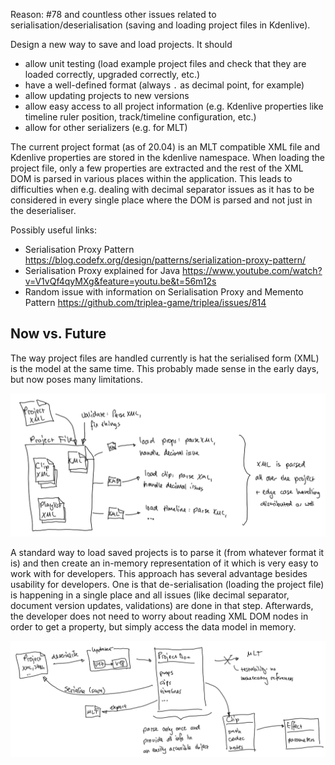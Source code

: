 Reason: #78 and countless other issues related to serialisation/deserialisation (saving and loading project files in Kdenlive).

Design a new way to save and load projects. It should

* allow unit testing (load example project files and check that they are loaded correctly, upgraded correctly, etc.)
* have a well-defined format (always `.` as decimal point, for example)
* allow updating projects to new versions
* allow easy access to all project information (e.g. Kdenlive properties like timeline ruler position, track/timeline configuration, etc.)
* allow for other serializers (e.g. for MLT)

The current project format (as of 20.04) is an MLT compatible XML file and Kdenlive properties are stored in the kdenlive namespace. When loading the project file, only a few properties are extracted and the rest of the XML DOM is parsed in various places within the application. This leads to difficulties when e.g. dealing with decimal separator issues as it has to be considered in every single place where the DOM is parsed and not just in the deserialiser.

Possibly useful links:

* Serialisation Proxy Pattern https://blog.codefx.org/design/patterns/serialization-proxy-pattern/
* Serialisation Proxy explained for Java https://www.youtube.com/watch?v=V1vQf4qyMXg&feature=youtu.be&t=56m12s
* Random issue with information on Serialisation Proxy and Memento Pattern https://github.com/triplea-game/triplea/issues/814

## Now vs. Future

The way project files are handled currently is hat the serialised form (XML) is the model at the same time. This probably made sense in the early days, but now poses many limitations.

![image](uploads/deca45c6ccf29dc4ae1c61f92f29916e/image.png)

A standard way to load saved projects is to parse it (from whatever format it is) and then create an in-memory representation of it which is very easy to work with for developers. This approach has several advantage besides usability for developers. One is that de-serialisation (loading the project file) is happening in a single place and all issues (like decimal separator, document version updates, validations) are done in that step. Afterwards, the developer does not need to worry about reading XML DOM nodes in order to get a property, but simply access the data model in memory.

![image](uploads/fca9607dd572a66c3dfd90304662ed5f/image.png)
